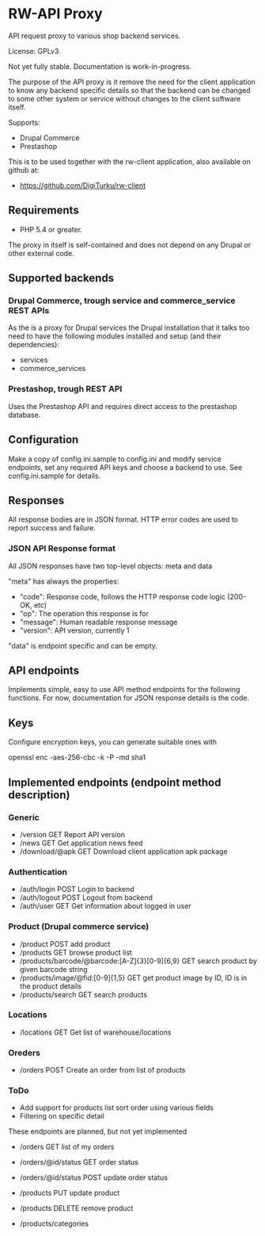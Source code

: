 # RW-API Proxy

API request proxy to various shop backend services.

License: GPLv3

Not yet fully stable. Documentation is work-in-progress.

The purpose of the API proxy is it remove the need for the client application to know any backend
specific details so that the backend can be changed to some other system or service without
changes to the client software itself. 

Supports:
* Drupal Commerce
* Prestashop

This is to be used together with the rw-client application, also available on github at:
* https://github.com/DigiTurku/rw-client

## Requirements

* PHP 5.4 or greater.

The proxy in itself is self-contained and does not depend on any Drupal or other external code.

## Supported backends

### Drupal Commerce, trough service and commerce_service REST APIs

As the is a proxy for Drupal services the Drupal installation that it talks too need to have
the following modules installed and setup (and their dependencies):
* services
* commerce_services

### Prestashop, trough REST API
Uses the Prestashop API and requires direct access to the prestashop database.

## Configuration
Make a copy of config.ini.sample to config.ini and modify service endpoints, set any required API keys
and choose a backend to use. See config.ini.sample for details.

## Responses
All response bodies are in JSON format. 
HTTP error codes are used to report success and failure.

### JSON API Response format

All JSON responses have two top-level objects: meta and data

"meta" has always the properties:
* "code": Response code, follows the HTTP response code logic (200-OK, etc)
* "op": The operation this response is for
* "message": Human readable response message
* "version": API version, currently 1

"data" is endpoint specific and can be empty.

## API endpoints

Implements simple, easy to use API method endpoints for the following functions.
For now, documentation for JSON response details is the code.

## Keys

Configure encryption keys, you can generate suitable ones with

 openssl enc -aes-256-cbc -k <yoursecretpassword> -P -md sha1

## Implemented endpoints (endpoint method description)

### Generic

* /version GET Report API version
* /news GET Get application news feed
* /download/@apk GET Download client application apk package

### Authentication

* /auth/login POST Login to backend
* /auth/logout POST Logout from backend
* /auth/user GET Get information about logged in user

### Product (Drupal commerce service)

* /product POST add product
* /products GET browse product list
* /products/barcode/@barcode:[A-Z]{3}[0-9]{6,9} GET search product by given barcode string
* /products/image/@fid:[0-9]{1,5} GET get product image by ID, ID is in the product details
* /products/search GET search products

### Locations

* /locations GET Get list of warehouse/locations

### Oreders
* /orders POST Create an order from list of products

### ToDo

* Add support for products list sort order using various fields
* Filtering on specific detail

These endpoints are planned, but not yet implemented

* /orders GET list of my orders
* /orders/@id/status GET order status
* /orders/@id/status POST update order status

* /products PUT update product
* /products DELETE remove product
* /products/categories

